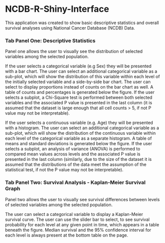 # NCDB-R-Shiny-Interface

This application was created to show basic descriptive statistics and overall survival analyses using National Cancer Database (NCDB) Data.

### Tab Panel One: Descriptive Statistics

Panel one allows the user to visually see the distribution of selected variables among the selected population. 

  If the user selects a categorical variable (e.g Sex) they will be presented with a bar chart. The user can select an additional categorical variable as a sub-plot, which will show the distribution of this variable within each level of the initially selected variable and a side-by-side bar chart. The user can select to display proportions instead of counts on the bar chart as well.
  A table of counts and percentages is generated below the figure. If the user selects a subplot, a Chi-Square test is performed between both selected variables and the associated P value is presented in the last column (it is assumed that the dataset is large enough that all cell counts > 5, if not P value may not be interpretable). 
  
  If the user selects a continuous variable (e.g. Age) they will be presented with a histogram. The user can select an additional categorical variable as a sub-plot, which will show the distribution of the continuous variable within each level of the categorical variable as a separate histogram. 
  A table of means and standard deviations is generated below the figure. If the user selects a subplot, an analysis of variance (ANOVA) is performed to compared mean values across levels and the associated P value is presented in the last column (similarly, due to the size of the dataset it is assumed that the distributions of the data meet the assumption of the statistical test, if not the P value may not be interpretable). 
  
### Tab Panel Two: Survival Analysis - Kaplan-Meier Survival Graph

Panel two allows the user to visually see survival differences between levels of selected variables among the selected population. 

  The user can select a categorical variable to display a Kaplan-Meier survival curve. The user can use the slider bar to select, to see survival probability for each level at any given point in time, which appears in a table beneath the figure.  Median survival and the 95% confidence interval for each level is always present at the bottom table on the page.
